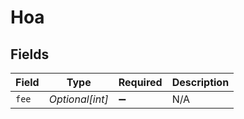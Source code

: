 # Hoa


## Fields

| Field              | Type               | Required           | Description        |
| ------------------ | ------------------ | ------------------ | ------------------ |
| `fee`              | *Optional[int]*    | :heavy_minus_sign: | N/A                |